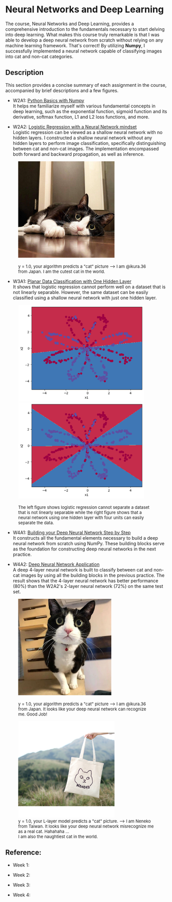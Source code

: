 # Neural Networks and Deep Learning

The course, Neural Networks and Deep Learning, provides a comprehensive introduction to the fundamentals necessary to start delving into deep learning. What makes this course truly remarkable is that I was able to develop a deep neural network from scratch without relying on any machine learning framework. That's correct! By utilizing **Numpy**, I successfully implemented a neural network capable of classifying images into cat and non-cat categories.

## Description

This section provides a concise summary of each assignment in the course, accompanied by brief descriptions and a few figures.

- W2A1: [Python Basics with Numpy](https://htmlpreview.github.io/?https://github.com/lionlai1989/Deep_Learning_Specialization/blob/master/C1-Neural_Networks_and_Deep_Learning/W2A1-Python_Basics_with_Numpy/Python_Basics_with_Numpy.html)  
It helps me familiarize myself with various fundamental concepts in deep learning, such as the exponential function, sigmoid function and its derivative, softmax function, L1 and L2 loss functions, and more.
  
- W2A2: [Logistic Regression with a Neural Network mindset](https://htmlpreview.github.io/?https://github.com/lionlai1989/Deep_Learning_Specialization/blob/master/C1-Neural_Networks_and_Deep_Learning/W2A2-Logistic_Regression_with_a_Neural_Network_Mindset/Logistic_Regression_with_a_Neural_Network_mindset.html)  
Logistic regression can be viewed as a shallow neural network with no hidden layers. I constructed a shallow neural network without any hidden layers to perform image classification, specifically distinguishing between cat and non-cat images. The implementation encompassed both forward and backward propagation, as well as inference.
  
<figure>
<img src="./W2A2-Logistic_Regression_with_a_Neural_Network_Mindset/my_images/ikura.36.png" alt="my alt text" height="300"/>
<figcaption style="font-size: small;"><br>y = 1.0, your algorithm predicts a "cat" picture --> I am @ikura.36 from Japan. I am the cutest cat in the world.</figcaption>
</figure>

- W3A1: [Planar Data Classification with One Hidden Layer](https://htmlpreview.github.io/?https://github.com/lionlai1989/Deep_Learning_Specialization/blob/master/C1-Neural_Networks_and_Deep_Learning/W3A1-Planar_Data_Classification_with_One_Hidden_Layer/Planar_data_classification_with_one_hidden_layer.html)  
It shows that logistic regression cannot perform well on a dataset that is not linearly separable. However, the same dataset can be easily classified using a shallow neural network with just one hidden layer.

<figure float="left">
<img src="./W3A1-Planar_Data_Classification_with_One_Hidden_Layer/experiment_output/logistic_regression_output.png" height="300"/>
<img src="./W3A1-Planar_Data_Classification_with_One_Hidden_Layer/experiment_output/nn_1layer_4units_output.png" height="300"/>
<figcaption style="font-size: small;"><br>The left figure shows logistic regression cannot separate a dataset that is not linearly separable while the right figure shows that a neural network using one hidden layer with four units can easily separate the data.</figcaption>
</figure>

- W4A1: [Building your Deep Neural Network Step by Step](https://htmlpreview.github.io/?https://github.com/lionlai1989/Deep_Learning_Specialization/blob/master/C1-Neural_Networks_and_Deep_Learning/W4A1-Building_your_Deep_Neural_Network_Step_by_Step/Building_your_Deep_Neural_Network_Step_by_Step.html)  
It constructs all the fundamental elements necessary to build a deep neural network from scratch using NumPy. These building blocks serve as the foundation for constructing deep neural networks in the next practice. 

- W4A2: [Deep Neural Network Application](https://htmlpreview.github.io/?)  
A deep 4-layer neural network is built to classify between cat and non-cat images by using all the building blocks in the previous practice. The result shows that the 4-layer neural network has better performance (80%) than the W2A2's 2-layer neural network (72%) on the same test set.

<figure>
<img src="./W4A2-Deep_Neural_Network_Application/my_images/ikura.36.png" alt="my alt text" height="300"/>
<figcaption style="font-size: small;"><br>y = 1.0, your algorithm predicts a "cat" picture --> I am @ikura.36 from Japan. It looks like your deep neural network can recognize me. Good Job!</figcaption>
</figure>

<figure>
<img src="./W4A2-Deep_Neural_Network_Application/my_images/neneko.png" alt="my alt text" height="300"/>
<figcaption style="font-size: small;">y = 1.0, your L-layer model predicts a "cat" picture. --> I am Neneko from Taiwan. It looks like your deep neural network misrecognize me as a real cat. Hahahaha ...<br>I am also the naughtiest cat in the world.</figcaption>
</figure>

## Reference:

- Week 1:

- Week 2:

- Week 3:

- Week 4:
